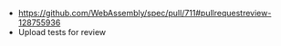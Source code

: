 - https://github.com/WebAssembly/spec/pull/711#pullrequestreview-128755936
- Upload tests for review
